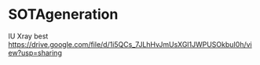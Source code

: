 # SOTAgeneration

IU Xray best https://drive.google.com/file/d/1i5QCs_7JLhHvJmUsXGl1JWPUSOkbuI0h/view?usp=sharing
